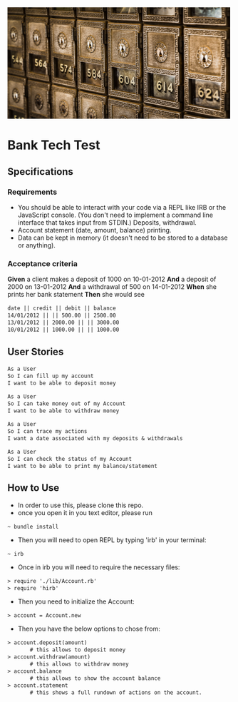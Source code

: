 <img src="./Images/bank_vaults.jpeg" alt="vault" style="width:500px; height:250px"/>

# Bank Tech Test

## Specifications

### Requirements

* You should be able to interact with your code via a REPL like IRB or the JavaScript console. (You don't need to implement a command line interface that takes input from STDIN.)
Deposits, withdrawal.
* Account statement (date, amount, balance) printing.
* Data can be kept in memory (it doesn't need to be stored to a database or anything).

### Acceptance criteria

**Given** a client makes a deposit of 1000 on 10-01-2012
**And** a deposit of 2000 on 13-01-2012
**And** a withdrawal of 500 on 14-01-2012
**When** she prints her bank statement
**Then** she would see

```
date || credit || debit || balance
14/01/2012 || || 500.00 || 2500.00
13/01/2012 || 2000.00 || || 3000.00
10/01/2012 || 1000.00 || || 1000.00
```

## User Stories

```
As a User
So I can fill up my account
I want to be able to deposit money
```
```
As a User
So I can take money out of my Account
I want to be able to withdraw money
```
```
As a User
So I can trace my actions
I want a date associated with my deposits & withdrawals
```
```
As a User
So I can check the status of my Account
I want to be able to print my balance/statement
```

## How to Use

* In order to use this, please clone this repo.
* once you open it in you text editor, please run
```
~ bundle install
```
* Then you will need to open REPL by typing 'irb' in your terminal:
```
~ irb
```
* Once in irb you will need to require the necessary files:
```
> require './lib/Account.rb'
> require 'hirb'
```
* Then you need to initialize the Account:
```
> account = Account.new
```
* Then you have the below options to chose from:
```
> account.deposit(amount)
       # this allows to deposit money
> account.withdraw(amount)
       # this allows to withdraw money
> account.balance
       # this allows to show the account balance
> account.statement
       # this shows a full rundown of actions on the account.
```
